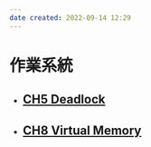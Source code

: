 ```yaml
---
date created: 2022-09-14 12:29
---
```

# 作業系統
- ## [CH5 Deadlock](CH5%20Deadlock/CH5%20Deadlock.md)
- ## [CH8 Virtual Memory](CH8%20Virtual%20Memory/CH8%20Virtual%20Memory.md)
